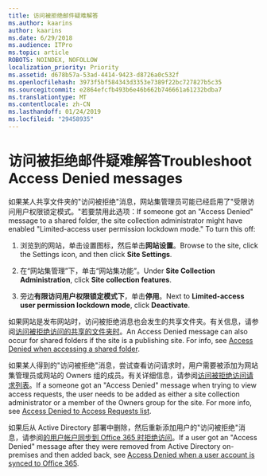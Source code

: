 ```yaml
---
title: 访问被拒绝邮件疑难解答
ms.author: kaarins
author: kaarins
ms.date: 6/29/2018
ms.audience: ITPro
ms.topic: article
ROBOTS: NOINDEX, NOFOLLOW
localization_priority: Priority
ms.assetid: d678b57a-53ad-4414-9423-d8726a0c532f
ms.openlocfilehash: 3973f5bf584343d3353e7389f22bc727827b5c35
ms.sourcegitcommit: e2864efcfb493b6e46b662b746661a61232bdba7
ms.translationtype: MT
ms.contentlocale: zh-CN
ms.lasthandoff: 01/24/2019
ms.locfileid: "29458935"
---
```

# <a name="troubleshoot-access-denied-messages"></a><span data-ttu-id="de4f6-102">访问被拒绝邮件疑难解答</span><span class="sxs-lookup"><span data-stu-id="de4f6-102">Troubleshoot Access Denied messages</span></span>

<span data-ttu-id="de4f6-p101">如果某人共享文件夹的"访问被拒绝"消息，网站集管理员可能已经启用了"受限访问用户权限锁定模式。"若要禁用此选项：</span><span class="sxs-lookup"><span data-stu-id="de4f6-p101">If someone got an "Access Denied" message to a shared folder, the site collection administrator might have enabled "Limited-access user permission lockdown mode." To turn this off:</span></span> 
  
1. <span data-ttu-id="de4f6-105">浏览到的网站，单击设置图标，然后单击**网站设置**。</span><span class="sxs-lookup"><span data-stu-id="de4f6-105">Browse to the site, click the Settings icon, and then click **Site Settings**.</span></span>
    
2. <span data-ttu-id="de4f6-106">在“网站集管理”下，单击“网站集功能”。</span><span class="sxs-lookup"><span data-stu-id="de4f6-106">Under **Site Collection Administration**, click **Site collection features**.</span></span>
    
3. <span data-ttu-id="de4f6-107">旁边**有限访问用户权限锁定模式下**，单击**停用**。</span><span class="sxs-lookup"><span data-stu-id="de4f6-107">Next to **Limited-access user permission lockdown mode**, click **Deactivate**.</span></span>
    
<span data-ttu-id="de4f6-p102">如果网站是发布网站时，访问被拒绝消息也会发生的共享文件夹。有关信息，请参阅[访问被拒绝访问的共享的文件夹时](https://go.microsoft.com/fwlink/?linkid=2004317)。</span><span class="sxs-lookup"><span data-stu-id="de4f6-p102">An Access Denied message can also occur for shared folders if the site is a publishing site. For info, see [Access Denied when accessing a shared folder](https://go.microsoft.com/fwlink/?linkid=2004317).</span></span>
  
<span data-ttu-id="de4f6-p103">如果某人得到的"访问被拒绝"消息，尝试查看访问请求时，用户需要被添加为网站集管理员或网站的 Owners 组的成员。有关详细信息，请参阅[访问被拒绝访问请求列表](https://go.microsoft.com/fwlink/?linkid=2004220)。</span><span class="sxs-lookup"><span data-stu-id="de4f6-p103">If a someone got an "Access Denied" message when trying to view access requests, the user needs to be added as either a site collection administrator or a member of the Owners group for the site. For more info, see [Access Denied to Access Requests list](https://go.microsoft.com/fwlink/?linkid=2004220).</span></span>
  
<span data-ttu-id="de4f6-112">如果后从 Active Directory 部署中删除，然后重新添加用户的"访问被拒绝"消息，请参阅[的用户帐户同步到 Office 365 时拒绝访问](https://go.microsoft.com/fwlink/?linkid=2004318)。</span><span class="sxs-lookup"><span data-stu-id="de4f6-112">If a user got an "Access Denied" message after they were removed from Active Directory on-premises and then added back, see [Access Denied when a user account is synced to Office 365](https://go.microsoft.com/fwlink/?linkid=2004318).</span></span>
  

